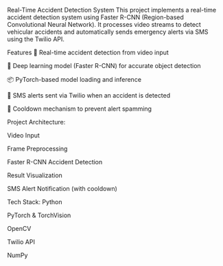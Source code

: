 Real-Time Accident Detection System
This project implements a real-time accident detection system using Faster R-CNN (Region-based Convolutional Neural Network). It processes video streams to detect vehicular accidents and automatically sends emergency alerts via SMS using the Twilio API.

Features
🎥 Real-time accident detection from video input

🤖 Deep learning model (Faster R-CNN) for accurate object detection

📦 PyTorch-based model loading and inference

📲 SMS alerts sent via Twilio when an accident is detected

🛑 Cooldown mechanism to prevent alert spamming

Project Architecture:

Video Input

Frame Preprocessing

Faster R-CNN Accident Detection

Result Visualization

SMS Alert Notification (with cooldown)

Tech Stack:
Python

PyTorch & TorchVision

OpenCV

Twilio API

NumPy

